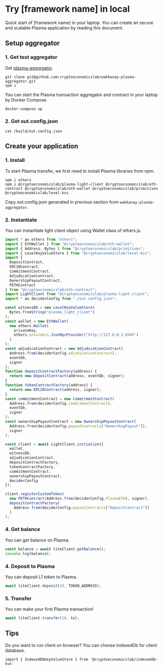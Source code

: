 # Try [framework name] in local

Quick start of [framework name] in your laptop.
You can create an secure and scalable Plasma application by reading this document.

## Setup aggregator

### 1. Get test aggregator

Get [plasma-aggregator](https://github.com/cryptoeconomicslab/wakkanay-plasma-aggregator).

```
git clone git@github.com:cryptoeconomicslab/wakkanay-plasma-aggregator.git
npm i
```

You can start the Plasma transaction aggregator and contract in your laptop by Docker Compose.

```
docker-compose up
```

### 2. Get out.config.json

```
cat /build/out.config.json
```

## Create your application

### 1. Install

To start Plasma transfer, we first need to install Plasma libraries from npm.

```
npm i ethers
npm i @cryptoeconomicslab/plasma-light-client @cryptoeconomicslab/eth-contract @cryptoeconomicslab/eth-wallet @cryptoeconomicslab/primitives @cryptoeconomicslab/level-kvs
```

Copy out.config.json generated in previous section from `wakkanay-plasma-aggregator`.

### 2. Instantiate

You can instantiate light client object using Wallet class of ethers.js.

```typescript
import * as ethers from "ethers";
import { EthWallet } from "@cryptoeconomicslab/eth-wallet";
import { Address, Bytes } from "@cryptoeconomicslab/primitives";
import { LevelKeyValueStore } from "@cryptoeconomicslab/level-kvs";
import {
  DepositContract,
  ERC20Contract,
  CommitmentContract,
  AdjudicationContract,
  OwnershipPayoutContract,
  PETHContract
} from "@cryptoeconomicslab/eth-contract";
import LightClient from "@cryptoeconomicslab/plasma-light-client";
import * as deciderConfig from "./out.config.json";

const witnessDb = new LevelKeyValueStore(
  Bytes.fromString("plasma_light_client")
);
const wallet = new EthWallet(
  new ethers.Wallet(
    privateKey,
    ethers.providers.JsonRpcProvider("http://127.0.0.1:8545")
  )
);
const adjudicationContract = new AdjudicationContract(
  Address.from(deciderConfig.adjudicationContract),
  eventDb,
  signer
);
function depositContractFactory(address) {
  return new DepositContract(address, eventDb, signer);
}
function tokenContractFactory(address) {
  return new ERC20Contract(address, signer);
}
const commitmentContract = new CommitmentContract(
  Address.from(deciderConfig.commitmentContract),
  eventDb,
  signer
);
const ownershipPayoutContract = new OwnershipPayoutContract(
  Address.from(deciderConfig.payoutContracts["OwnershipPayout"]),
  signer
);

const client = await LightClient.initialize({
  wallet,
  witnessDb,
  adjudicationContract,
  depositContractFactory,
  tokenContractFactory,
  commitmentContract,
  ownershipPayoutContract,
  deciderConfig
});

client.registerCustomToken(
  new PETHContract(Address.from(deciderConfig.PlasmaETH), signer),
  depositContractFactory(
    Address.from(deciderConfig.payoutContracts["DepositContract"])
  )
);
```

### 4. Get balance

You can get balance on Plasma.

```typescript
const balance = await liteClient.getBalance();
console.log(balance);
```

### 4. Deposit to Plasma

You can deposit L1 token to Plasma.

```typescript
await liteClient.deposit(10, TOKEN_ADDRESS);
```

### 5. Transfer

You can make your first Plasma transaction!

```typescript
await liteClient.transfer(10, to);
```

## Tips

Do you want to run client on browser?
You can choose IndexedDb for client database.

```
import { IndexedDbKeyValueStore } from '@cryptoeconomicslab/indexeddb-kvs'
```
